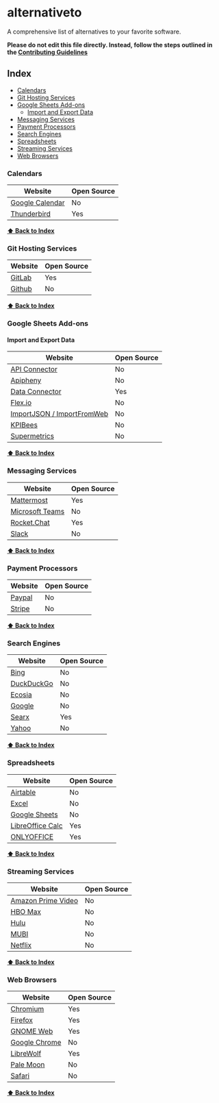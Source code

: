 # alternativeto
A comprehensive list of alternatives to your favorite software.

**Please do not edit this file directly. Instead, follow the steps outlined in the [Contributing Guidelines](https://github.com/brentadamson/alternativeto/blob/main/.github/contributing.md)**

## Index
* [Calendars](#calendars)
* [Git Hosting Services](#git-hosting-services)
* [Google Sheets Add-ons](#google-sheets-add-ons)
  * [Import and Export Data](#import-and-export-data)
* [Messaging Services](#messaging-services)
* [Payment Processors](#payment-processors)
* [Search Engines](#search-engines)
* [Spreadsheets](#spreadsheets)
* [Streaming Services](#streaming-services)
* [Web Browsers](#web-browsers)

### Calendars
Website | Open Source
|---|---|
| [Google Calendar](https://calendar.google.com/) | No |
| [Thunderbird](https://www.thunderbird.net/) | Yes |

**[⬆ Back to Index](#index)**


### Git Hosting Services
Website | Open Source
|---|---|
| [GitLab](https://gitlab.com/) | Yes |
| [Github](https://github.com/) | No |

**[⬆ Back to Index](#index)**


### Google Sheets Add-ons
#### Import and Export Data
Website | Open Source
|---|---|
| [API Connector](https://mixedanalytics.com/api-connector/) | No |
| [Apipheny](https://apipheny.io/) | No |
| [Data Connector](https://dataconnector.app/) | Yes |
| [Flex.io](https://www.flex.io/) | No |
| [ImportJSON / ImportFromWeb](https://nodatanobusiness.com/) | No |
| [KPIBees](https://kpibees.com/) | No |
| [Supermetrics](https://supermetrics.com/) | No |

**[⬆ Back to Index](#index)**


### Messaging Services
Website | Open Source
|---|---|
| [Mattermost](https://mattermost.com/) | Yes |
| [Microsoft Teams](https://www.microsoft.com/en-us/microsoft-teams/group-chat-software) | No |
| [Rocket.Chat](https://rocket.chat/) | Yes |
| [Slack](https://slack.com/) | No |

**[⬆ Back to Index](#index)**


### Payment Processors
Website | Open Source
|---|---|
| [Paypal](https://www.paypal.com/) | No |
| [Stripe](https://stripe.com/) | No |

**[⬆ Back to Index](#index)**


### Search Engines
Website | Open Source
|---|---|
| [Bing](https://www.bing.com/) | No |
| [DuckDuckGo](https://duckduckgo.com/) | No |
| [Ecosia](https://www.ecosia.org/) | No |
| [Google](https://www.google.com/) | No |
| [Searx](https://searx.space/) | Yes |
| [Yahoo](https://www.yahoo.com/) | No |

**[⬆ Back to Index](#index)**


### Spreadsheets
Website | Open Source
|---|---|
| [Airtable](https://airtable.com/) | No |
| [Excel](https://www.microsoft.com/en-us/microsoft-365/excel) | No |
| [Google Sheets](https://sheets.google.com/) | No |
| [LibreOffice Calc](https://www.libreoffice.org/) | Yes |
| [ONLYOFFICE](https://www.onlyoffice.com/) | Yes |

**[⬆ Back to Index](#index)**


### Streaming Services
Website | Open Source
|---|---|
| [Amazon Prime Video](https://www.amazon.com/) | No |
| [HBO Max](https://www.hbomax.com/) | No |
| [Hulu](https://www.hulu.com/) | No |
| [MUBI](https://mubi.com/) | No |
| [Netflix](https://www.netflix.com/) | No |

**[⬆ Back to Index](#index)**


### Web Browsers
Website | Open Source
|---|---|
| [Chromium](https://www.chromium.org/Home) | Yes |
| [Firefox](https://www.mozilla.org/en-US/firefox/) | Yes |
| [GNOME Web](https://wiki.gnome.org/Apps/Web) | Yes |
| [Google Chrome](https://www.google.com/chrome/) | No |
| [LibreWolf](https://librewolf-community.gitlab.io/) | Yes |
| [Pale Moon](https://www.palemoon.org/) | No |
| [Safari](https://www.apple.com/safari/) | No |

**[⬆ Back to Index](#index)**
